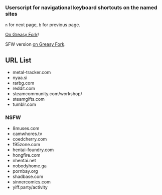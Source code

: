 ### Userscript for navigational keyboard shortcuts on the named sites
`n` for next page, `b` for previous page.

[On Greasy Fork](https://greasyfork.org/en/scripts/377854-navigational-keyboard-shortcuts)!

SFW version [on Greasy Fork](https://greasyfork.org/en/scripts/377855-navigational-keyboard-shortcuts-sfw).

## URL List

* metal-tracker.com
* nyaa.si
* rarbg.com
* reddit.com
* steamcommunity.com/workshop/
* steamgifts.com
* tumblr.com

### NSFW
* 8muses.com
* camwhores.tv
* coedcherry.com
* f95zone.com
* hentai-foundry.com
* hongfire.com
* nhentai.net
* nobodyhome.ga
* pornbay.org
* shadbase.com
* sinnercomics.com
* yiff.party/activity

